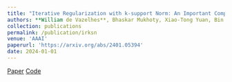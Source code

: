 ```yaml
---
title: "Iterative Regularization with k-support Norm: An Important Complement to Sparse Recovery"
authors: **William de Vazelhes**, Bhaskar Mukhoty, Xiao-Tong Yuan, Bin Gu
collection: publications
permalink: /publication/irksn
venue: 'AAAI'
paperurl: 'https://arxiv.org/abs/2401.05394'
date: 2024-01-01
---
```

[Paper](https://arxiv.org/abs/2401.05394)
[Code](https://github.com/wdevazelhes/IRKSN_AAAI2024)